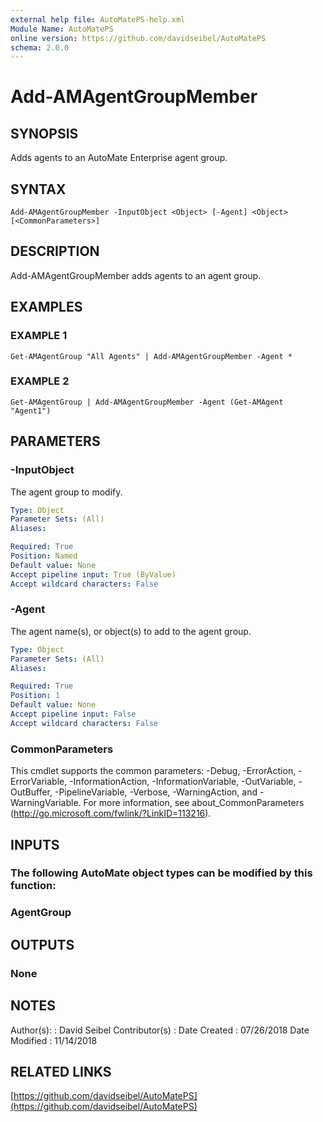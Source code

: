 ```yaml
---
external help file: AutoMatePS-help.xml
Module Name: AutoMatePS
online version: https://github.com/davidseibel/AutoMatePS
schema: 2.0.0
---
```


# Add-AMAgentGroupMember

## SYNOPSIS
Adds agents to an AutoMate Enterprise agent group.

## SYNTAX

```
Add-AMAgentGroupMember -InputObject <Object> [-Agent] <Object> [<CommonParameters>]
```

## DESCRIPTION
Add-AMAgentGroupMember adds agents to an agent group.

## EXAMPLES

### EXAMPLE 1
```
Get-AMAgentGroup "All Agents" | Add-AMAgentGroupMember -Agent *
```

### EXAMPLE 2
```
Get-AMAgentGroup | Add-AMAgentGroupMember -Agent (Get-AMAgent "Agent1")
```

## PARAMETERS

### -InputObject
The agent group to modify.

```yaml
Type: Object
Parameter Sets: (All)
Aliases:

Required: True
Position: Named
Default value: None
Accept pipeline input: True (ByValue)
Accept wildcard characters: False
```

### -Agent
The agent name(s), or object(s) to add to the agent group.

```yaml
Type: Object
Parameter Sets: (All)
Aliases:

Required: True
Position: 1
Default value: None
Accept pipeline input: False
Accept wildcard characters: False
```

### CommonParameters
This cmdlet supports the common parameters: -Debug, -ErrorAction, -ErrorVariable, -InformationAction, -InformationVariable, -OutVariable, -OutBuffer, -PipelineVariable, -Verbose, -WarningAction, and -WarningVariable.
For more information, see about_CommonParameters (http://go.microsoft.com/fwlink/?LinkID=113216).

## INPUTS

### The following AutoMate object types can be modified by this function:
### AgentGroup
## OUTPUTS

### None
## NOTES
Author(s):     : David Seibel
Contributor(s) :
Date Created   : 07/26/2018
Date Modified  : 11/14/2018

## RELATED LINKS

[https://github.com/davidseibel/AutoMatePS](https://github.com/davidseibel/AutoMatePS)

